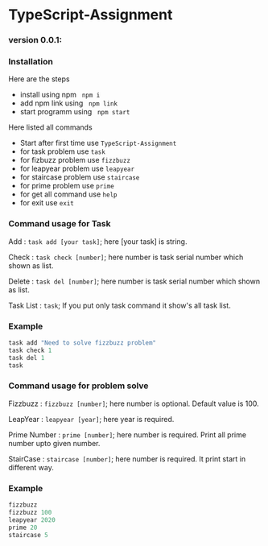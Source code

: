 # TypeScript-Assignment
### version 0.0.1:
### Installation
Here are the steps

 * install using npm ``` npm i```
 * add npm link using ``` npm link```
 * start programm using ``` npm start```

Here listed all commands
 * Start after first time use ```TypeScript-Assignment```
 * for task problem use ``` task ```
 * for fizbuzz problem use ``` fizzbuzz ```
 * for leapyear problem use ``` leapyear ```
 * for staircase problem use ``` staircase ```
 * for prime problem use ``` prime ```
 * for get all command use ``` help ```
 * for exit use ``` exit ```

### Command usage for Task
Add : ```task add [your task]```; here [your task] is string.

Check : ```task check [number]```; here number is task serial number which shown as list.

Delete : ```task del [number]```; here number is task serial number which shown as list.

Task List : ```task```; If you put only task command it show's all task list.

### Example
 ```javascript
task add "Need to solve fizzbuzz problem"
task check 1
task del 1
task
 ```  

### Command usage for problem solve
Fizzbuzz : ```fizzbuzz [number]```; here number is optional. Default value is 100.

LeapYear : ```leapyear [year]```; here year is required.

Prime Number : ```prime [number]```; here number is required. Print all prime number upto given number.

StairCase : ```staircase [number]```; here number is required. It print start in different way.

### Example
 ```javascript
fizzbuzz
fizzbuzz 100
leapyear 2020
prime 20
staircase 5
 ```  